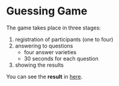 # Guessing Game

The game takes place in three stages:
1. registration of participants (one to four)
2. answering to questions
   * four answer varieties
   * 30 seconds for each question
3. showing the results

You can see the **result** in [here](https://ariarzer.github.io/guess-game/index.html).
